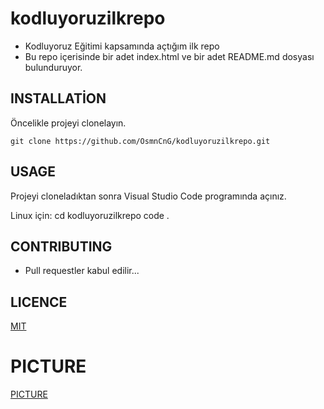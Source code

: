 # kodluyoruzilkrepo
* Kodluyoruz Eğitimi kapsamında açtığım ilk repo
* Bu repo içerisinde bir adet index.html ve bir adet README.md dosyası bulunduruyor.

## INSTALLATİON

Öncelikle projeyi clonelayın. 
```
git clone https://github.com/OsmnCnG/kodluyoruzilkrepo.git
```
## USAGE

Projeyi cloneladıktan sonra Visual Studio Code programında açınız.

Linux için:
cd kodluyoruzilkrepo
code .
## CONTRIBUTING
* Pull requestler kabul edilir...

## LICENCE

[MIT](https://choosealicense.com/licenses/mit/)

# PICTURE

[PICTURE](https://www.hizliresim.com/swrp39h)

